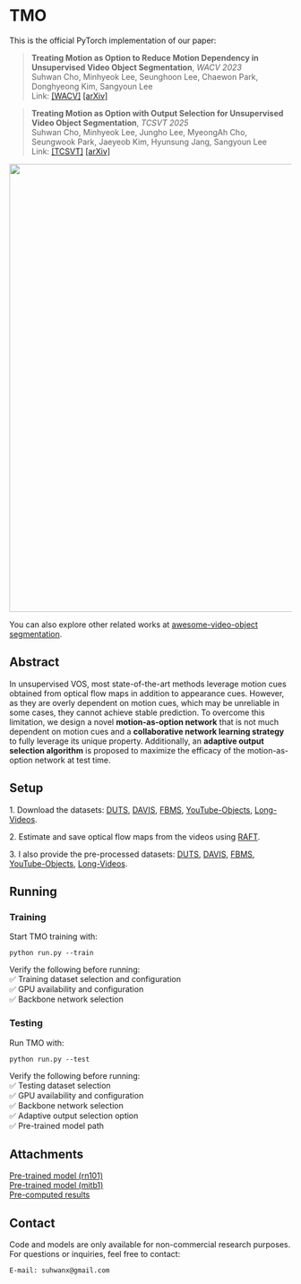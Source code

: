 # TMO

This is the official PyTorch implementation of our paper:

> **Treating Motion as Option to Reduce Motion Dependency in Unsupervised Video Object Segmentation**, *WACV 2023*\
> Suhwan Cho, Minhyeok Lee, Seunghoon Lee, Chaewon Park, Donghyeong Kim, Sangyoun Lee\
> Link: [[WACV]](https://openaccess.thecvf.com/content/WACV2023/papers/Cho_Treating_Motion_as_Option_To_Reduce_Motion_Dependency_in_Unsupervised_WACV_2023_paper.pdf) [[arXiv]](https://arxiv.org/abs/2209.03138)

> **Treating Motion as Option with Output Selection for Unsupervised Video Object Segmentation**, *TCSVT 2025*\
> Suhwan Cho, Minhyeok Lee, Jungho Lee, MyeongAh Cho, Seungwook Park, Jaeyeob Kim, Hyunsung Jang, Sangyoun Lee\
> Link: [[TCSVT]](https://ieeexplore.ieee.org/abstract/document/10969979) [[arXiv]](https://arxiv.org/abs/2309.14786)

<img src="https://github.com/user-attachments/assets/1482cb7b-f1d4-4c70-8f98-cb1e6f093c38" width=800>

You can also explore other related works at [awesome-video-object segmentation](https://github.com/suhwan-cho/awesome-video-object-segmentation).


## Abstract
In unsupervised VOS, most state-of-the-art methods leverage motion cues obtained from optical flow maps in addition to appearance cues. However, as they are overly dependent on
motion cues, which may be unreliable in some cases, they cannot achieve stable prediction. To overcome this limitation, we design a novel **motion-as-option network** that is not
much dependent on motion cues and a **collaborative network learning strategy** to fully leverage its unique property. Additionally, an **adaptive output selection algorithm** is
proposed to maximize the efficacy of the motion-as-option network at test time. 


## Setup
1\. Download the datasets:
[DUTS](http://saliencydetection.net/duts/#org3aad434), 
[DAVIS](https://davischallenge.org/davis2017/code.html), 
[FBMS](https://lmb.informatik.uni-freiburg.de/resources/datasets), 
[YouTube-Objects](https://data.vision.ee.ethz.ch/cvl/youtube-objects), 
[Long-Videos](https://www.kaggle.com/datasets/gvclsu/long-videos).

2\. Estimate and save optical flow maps from the videos using [RAFT](https://github.com/princeton-vl/RAFT).

3\. I also provide the pre-processed datasets:
[DUTS](https://drive.google.com/file/d/1Q-bvC1XM0cAp41a1oTSwhRsy8o6titr7/view?usp=drive_link),
[DAVIS](https://drive.google.com/file/d/1kx-Cs5qQU99dszJQJOGKNb-wD_090q6c/view?usp=drive_link),
[FBMS](https://drive.google.com/file/d/1Zgt5ouwFeTpMTemfNeEFz7uEUo77e2ml/view?usp=drive_link),
[YouTube-Objects](https://drive.google.com/file/d/1t_eeHXJ30TWBNmMzE7vfS0izEafiBfgn/view?usp=drive_link),
[Long-Videos](https://drive.google.com/file/d/1gZm1QBT_6JmHhphNrxuSztcqkm_eI6Sq/view?usp=drive_link).



##  Running 

### Training
Start TMO training with:
```
python run.py --train
```

Verify the following before running:\
✅ Training dataset selection and configuration\
✅ GPU availability and configuration\
✅ Backbone network selection


### Testing
Run TMO with:
```
python run.py --test
```

Verify the following before running:\
✅ Testing dataset selection\
✅ GPU availability and configuration\
✅ Backbone network selection\
✅ Adaptive output selection option\
✅ Pre-trained model path


## Attachments
[Pre-trained model (rn101)](https://drive.google.com/file/d/1GzdzVndz_J9RPnJLZFtRNHqYQD_ecs6r/view?usp=drive_link)\
[Pre-trained model (mitb1)](https://drive.google.com/file/d/1tftAPgpiQ4L4IdvaVcdif0XJJSjqVjLs/view?usp=drive_link)\
[Pre-computed results](https://drive.google.com/file/d/1MDcykrDGkxbBf82tNxq7Rc6ERP3kvNEl/view?usp=drive_link)


## Contact
Code and models are only available for non-commercial research purposes.\
For questions or inquiries, feel free to contact:
```
E-mail: suhwanx@gmail.com
```
